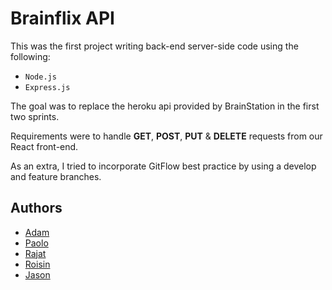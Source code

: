 # Brainflix API

This was the first project writing back-end server-side code using the following:

* `Node.js`
* `Express.js`

The goal was to replace the heroku api provided by BrainStation in the first two sprints.

Requirements were to handle **GET**, **POST**, **PUT** & **DELETE** requests from our React front-end.

As an extra, I tried to incorporate GitFlow best practice by using a develop and feature branches.
## Authors
* [Adam](https://github.com/GInTher)
* [Paolo](https://github.com/PCRib)
* [Rajat](https://github.com/rjtbansal)
* [Roisin](https://github.com/RoisOneill)
* [Jason](https://github.com/projectyang)